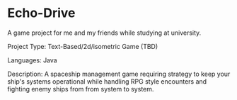 # Echo-Drive
A game project for me and my friends while studying at university.

Project Type: Text-Based/2d/isometric Game (TBD)

Languages: Java

Description: A spaceship management game requiring strategy to keep your ship's systems operational while handling RPG style encounters and fighting enemy ships from from system to system.
